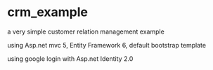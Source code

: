 # crm_example
a very simple customer relation management example 

using Asp.net mvc 5, Entity Framework 6, default bootstrap template

using google login with Asp.net Identity 2.0
